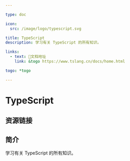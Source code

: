 ```yaml
---

type: doc

icon:
  src: /image/logo/typescript.svg

title: TypeScript
description: 学习有关 TypeScript 的所有知识。

links:
  - text: 📖文档地址
    link: &togo https://www.tslang.cn/docs/home.html

togo: *togo

---
```


<ShowLogo />

# TypeScript

<ShowBreadcrumb />

## 资源链接

<ShowLinks />

## 简介

学习有关 TypeScript 的所有知识。